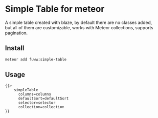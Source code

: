 # Simple Table for meteor

A simple table created with blaze, by default there are no classes added,
but all of them are customizable, works with Meteor collections, supports
pagination.

## Install

```sh
meteor add fuww:simple-table
```

## Usage

```
{{>
    simpleTable
      columns=columns
      defaultSort=defaultSort
      selector=selector
      collection=collection
}}
```
